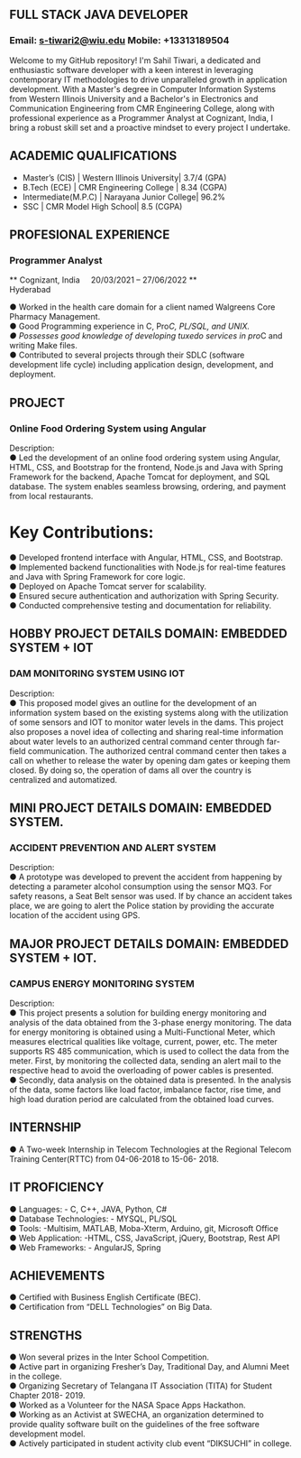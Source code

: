 ## FULL STACK JAVA DEVELOPER                   

### Email: s-tiwari2@wiu.edu                            Mobile: +13313189504


Welcome to my GitHub repository! I'm Sahil Tiwari, a dedicated and enthusiastic software developer with a keen interest in 
leveraging contemporary IT methodologies to drive unparalleled growth in application development. With a Master's degree in 
Computer Information Systems from Western Illinois University and a Bachelor's in Electronics and Communication Engineering 
from CMR Engineering College, along with professional experience as a Programmer Analyst at Cognizant, India, 
I bring a robust skill set and a proactive mindset to every project I undertake.

## ACADEMIC QUALIFICATIONS

- Master’s (CIS) | Western Illinois University| 3.7/4 (GPA)<br/>
- B.Tech (ECE) | CMR Engineering College | 8.34 (CGPA) <br/>
- Intermediate(M.P.C) | Narayana Junior College| 96.2% <br />
- SSC | CMR Model High School| 8.5 (CGPA) <br/>


## PROFESIONAL EXPERIENCE

### Programmer Analyst

** Cognizant, India    &nbsp;&nbsp;&nbsp;                 20/03/2021 – 27/06/2022 **<br/>
Hyderabad

● Worked in the health care domain for a client named Walgreens Core Pharmacy Management.<br/>
● Good Programming experience in C, Pro*C, PL/SQL, and UNIX.<br/>
● Possesses good knowledge of developing tuxedo services in pro*C and writing Make files.<br/>
● Contributed to several projects through their SDLC (software development life cycle) including application design, development, and deployment.<br/>

## PROJECT

### **Online Food Ordering System using Angular**
Description:<br/>
● Led the development of an online food ordering system using Angular, HTML, CSS, and Bootstrap for the frontend, Node.js and Java with Spring Framework for the backend, Apache Tomcat for deployment, and SQL database. The system enables seamless browsing, ordering, and payment from local restaurants.

# Key Contributions:
● Developed frontend interface with Angular, HTML, CSS, and Bootstrap.<br/>
● Implemented backend functionalities with Node.js for real-time features and Java with Spring Framework for core logic.<br/>
● Deployed on Apache Tomcat server for scalability.<br/>
● Ensured secure authentication and authorization with Spring Security.<br/>
● Conducted comprehensive testing and documentation for reliability.<br/>

## HOBBY PROJECT DETAILS DOMAIN: EMBEDDED SYSTEM + IOT

### **DAM MONITORING SYSTEM USING IOT**

Description:<br/>
● This proposed model gives an outline for the development of an information system based on the existing systems along with the utilization of some sensors and IOT to monitor water levels in the dams. This project also proposes a novel idea of collecting and sharing real-time information about water levels to an authorized central command center through far-field communication. The authorized central command center then takes a call on whether to release the water by opening dam gates or keeping them closed. By doing so, the operation of dams all over the country is centralized and automatized.

## MINI PROJECT DETAILS DOMAIN: EMBEDDED SYSTEM.
### **ACCIDENT PREVENTION AND ALERT SYSTEM**

Description:<br/>
● A prototype was developed to prevent the accident from happening by detecting a parameter alcohol consumption using the sensor MQ3. For safety reasons, a Seat Belt sensor was used. If by chance an accident takes place, we are going to alert the Police station by providing the accurate location of the accident using GPS.
   
## MAJOR PROJECT DETAILS DOMAIN: EMBEDDED SYSTEM + IOT.
### **CAMPUS ENERGY MONITORING SYSTEM**

Description: <br/>
● This project presents a solution for building energy monitoring and analysis of the data obtained from the 3-phase energy monitoring. The data for energy monitoring is obtained using a Multi-Functional Meter, which measures electrical qualities like voltage, current, power, etc. The meter supports RS 485 communication, which is used to collect the data from the meter. First, by monitoring the collected data, sending an alert mail to the respective head to avoid the overloading of power cables is presented.<br/>
● Secondly, data analysis on the obtained data is presented. In the analysis of the data, some factors like load factor, imbalance factor, rise time, and high load duration period are calculated from the obtained load curves.<br/>

## INTERNSHIP
● A Two-week Internship in Telecom Technologies at the Regional Telecom Training Center(RTTC) from 04-06-2018 to 15-06- 2018.

## IT PROFICIENCY
● Languages: - C, C++, JAVA, Python, C# <br/>
● Database Technologies: - MYSQL, PL/SQL<br/>
● Tools: -Multisim, MATLAB, Moba-Xterm, Arduino, git, Microsoft Office<br/>
● Web Application: -HTML, CSS, JavaScript, jQuery, Bootstrap, Rest API<br/>
● Web Frameworks: - AngularJS, Spring<br/>

## ACHIEVEMENTS
● Certified with Business English Certificate (BEC).<br/>
● Certification from “DELL Technologies” on Big Data.<br/>

## STRENGTHS
● Won several prizes in the Inter School Competition.<br/>
● Active part in organizing Fresher’s Day, Traditional Day, and Alumni Meet in the college.<br/>
● Organizing Secretary of Telangana IT Association (TITA) for Student Chapter 2018- 2019.<br/>
● Worked as a Volunteer for the NASA Space Apps Hackathon.<br/>
● Working as an Activist at SWECHA, an organization determined to provide quality software built on the guidelines of the free software development model.<br/>
● Actively participated in student activity club event “DIKSUCHI” in college.<br/>
     
